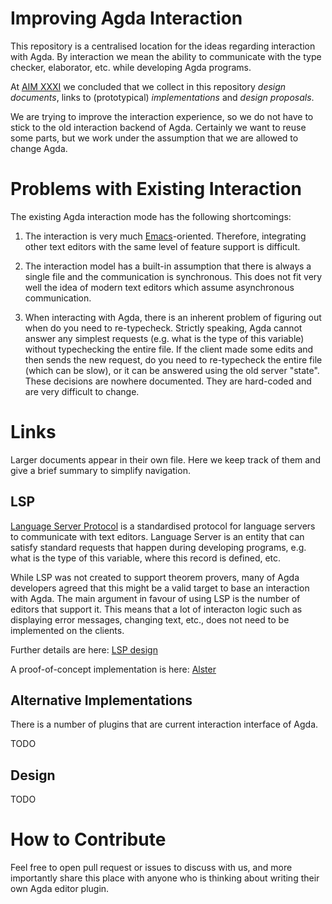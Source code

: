# Improving Agda Interaction

This repository is a centralised location for
the ideas regarding interaction with Agda.  By interaction
we mean the ability to communicate with the type checker,
elaborator, etc. while developing Agda programs.

At [AIM XXXI][AIM31]
we concluded that we collect in this repository
_design documents_, links to (prototypical) _implementations_
and _design proposals_.

We are trying to improve the interaction experience,
so we do not have to stick to the old interaction backend
of Agda.  Certainly we want to reuse some parts, but we
work under the assumption that we are allowed to change
Agda.

# Problems with Existing Interaction

The existing Agda interaction mode has the following
shortcomings:

1. The interaction is very much
   [Emacs][emacs]-oriented.
   Therefore, integrating other text editors with the same
   level of feature support is difficult.

2. The interaction model has a built-in assumption that
   there is always a single file and the communication
   is synchronous.  This does not fit very well the idea
   of modern text editors which assume asynchronous
   communication.

3. When interacting with Agda, there is an inherent problem
   of figuring out when do you need to re-typecheck.
   Strictly speaking, Agda cannot answer any simplest
   requests (e.g. what is the type of this variable) without
   typechecking the entire file.  If the client made some
   edits and then sends the new request, do you need to
   re-typecheck the entire file (which can be slow), or
   it can be answered using the old server "state".
   These decisions are nowhere documented.  They are
   hard-coded and are very difficult to change.

# Links

Larger documents appear in their own file.  Here we keep
track of them and give a brief summary to simplify
navigation.

## LSP

[Language Server Protocol][LSP] is a standardised protocol
for language servers to communicate with text editors.
Language Server is an entity that can satisfy standard
requests that happen during developing programs, e.g.
what is the type of this variable, where this record
is defined, etc.

While LSP was not created to support theorem provers,
many of Agda developers agreed that this might be a valid
target to base an interaction with Agda.  The main 
argument in favour of using LSP is the number of editors
that support it.  This means that a lot of interacton
logic such as displaying error messages, changing text,
etc., does not need to be implemented on the clients.

Further details are here: [LSP design][lspdesign]


A proof-of-concept implementation is here: [Alster][alster]


## Alternative Implementations

There is a number of plugins that are current interaction
interface of Agda.

TODO

## Design

TODO

# How to Contribute

Feel free to open pull request or issues to discuss with us,
and more importantly share this place with anyone who is
thinking about writing their own Agda editor plugin.

[AIM31]: https://wiki.portal.chalmers.se/agda/pmwiki.php?n=Main.AIMXXXI
[emacs]: https://www.gnu.org/software/emacs/
[LSP]: https://microsoft.github.io/language-server-protocol/
[lspdesign]: https://github.com/phijor/agda-mode-ng/blob/main/LSP.md
[alster]: https://github.com/phijor/alster
